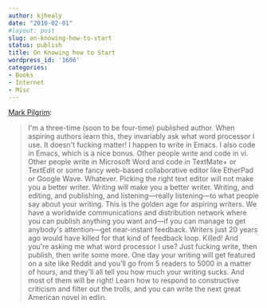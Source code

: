 ```yaml
---
author: kjhealy
date: "2010-02-01"
#layout: post
slug: on-knowing-how-to-start
status: publish
title: On Knowing how to Start
wordpress_id: '1606'
categories:
- Books
- Internet
- Misc
---
```


[Mark Pilgrim](http://mark.pilgrim.usesthis.com/):

> I'm a three-time (soon to be four-time) published author. When aspiring authors learn this, they invariably ask what word processor I use. It doesn't fucking matter! I happen to write in Emacs. I also code in Emacs, which is a nice bonus. Other people write and code in vi. Other people write in Microsoft Word and code in TextMate+ or TextEdit or some fancy web-based collaborative editor like EtherPad or Google Wave. Whatever. Picking the right text editor will not make you a better writer. Writing will make you a better writer. Writing, and editing, and publishing, and listening—really listening—to what people say about your writing. This is the golden age for aspiring writers. We have a worldwide communications and distribution network where you can publish anything you want and—if you can manage to get anybody's attention—get near-instant feedback. Writers just 20 years ago would have killed for that kind of feedback loop. Killed! And you're asking me what word processor I use? Just fucking write, then publish, then write some more. One day your writing will get featured on a site like Reddit and you'll go from 5 readers to 5000 in a matter of hours, and they'll all tell you how much your writing sucks. And most of them will be right! Learn how to respond to constructive criticism and filter out the trolls, and you can write the next great American novel in edlin.
